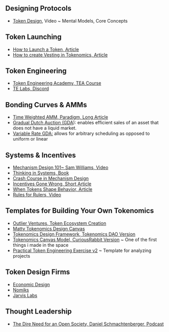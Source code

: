 ## Designing Protocols

- [Token Design](https://www.youtube.com/watch?v=GOkxDvq_8zQ), Video ~ Mental Models, Core Concepts

## Token Launching

- [How to Launch a Token, Article](https://crypto.nateliason.com/p/tokenomics-104-launch)
- [How to create Vesting in Tokenomics, Article](https://medium.com/coinmonks/token-vesting-the-complete-guide-to-creating-vesting-in-tokenomics-bf211b999f2f)

## Token Engineering

- [Token Engineering Academy, TEA Course](https://tokenengineering.net/)
- [TE Labs, Discord](https://discord.gg/yh4fs36RAQ)

## Bonding Curves & AMMs

- [Time Weighted AMM, Paradigm, Long Article](https://www.paradigm.xyz/2021/07/twamm)
- [Gradual Dutch Auction (GDA](https://www.paradigm.xyz/2022/04/gda)): enables efficient sales of an asset that does not have a liquid market.
- [Variable Rate GDA:](https://www.paradigm.xyz/2022/08/vrgda#parameters) allows for arbitrary scheduling as opposed to uniform or linear


## Systems & Incentives

- [Mechanism Design 101~ Sam Williams, Video](https://youtu.be/gCFlGLbI_kE)
- [Thinking in Systems, Book](https://www.amazon.com/Thinking-Systems-Donella-H-Meadows/dp/1603580557)
- [Crash Course in Mechanism Design](https://medium.com/blockchannel/a-crash-course-in-mechanism-design-for-cryptoeconomic-applications-a9f06ab6a976)
- [Incentives Gone Wrong, Short Article](https://fs.blog/incentives-gone-wrong/)
- [When Tokens Shape Behavior, Article](https://nystrom.substack.com/p/when-tokens-shape-behavior)
- [Rules for Rulers, Video](https://twitter.com/curiousrabbit27/status/1567147523852189697?s=20&t=UBHdf_O-xn22QQ4e1XCYhw)

## Templates for Building Your Own Tokenomics

- [Outlier Ventures, Token Ecosystem Creation](https://outlierventures.io/wp-content/uploads/2021/06/Token-Ecosystem-Creation-Outlier-Ventures-PDF.pdf)
- [Matty Tokenomics Design Canvas](https://linktr.ee/tokenomics)
- [Tokenomics Design Framework, Tokenomics DAO Version](https://www.figma.com/community/file/1146029367992730229)
- [Tokenomics Canvas Model, CuriousRabbit Version](https://www.figma.com/community/file/1164579003429105909) ~ One of the first things i made in the space
- [Practical Token Engineering Exercise v2](https://www.figma.com/community/file/1166536964788706951) ~ Template for analyzing projects



## Token Design Firms

- [Economic Design](https://economicsdesign.com/)
- [Nomiks](https://nomiks.io/)
- [Jarvis Labs](https://tokendesign.jarvis-labs.xyz/)

## Thought Leadership

- [The Dire Need for an Open Society, Daniel Schmachtenberger, Podcast](https://open.spotify.com/episode/4j5jsrsVzC639L8advUkO5?si=oGyoMVXRTTOKiTC8Q8sY5g)
